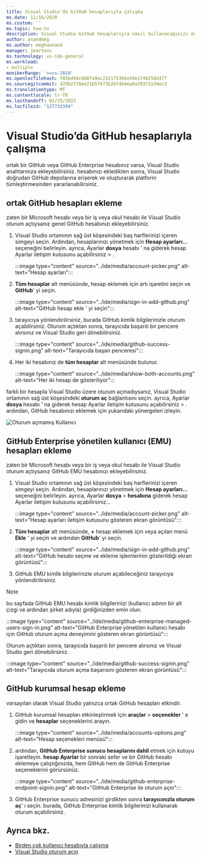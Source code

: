 ```yaml
---
title: Visual Studio’da GitHub hesaplarıyla çalışma
ms.date: 11/16/2020
ms.custom: ''
ms.topic: how-to
description: Visual Studio GitHub hesaplarıyla nasıl kullanacağınızı öğrenin.
author: anandmeg
ms.author: meghaanand
manager: jmartens
ms.technology: vs-ide-general
ms.workload:
- multiple
monikerRange: '>=vs-2019'
ms.openlocfilehash: f03b494c688fa9ac232175366e59e1740258d37f
ms.sourcegitcommit: 429b2378ee21b5f473b26f4b4ea0a70372a34ec2
ms.translationtype: MT
ms.contentlocale: tr-TR
ms.lasthandoff: 01/25/2022
ms.locfileid: "137733394"
---
```

# <a name="work-with-github-accounts-in-visual-studio"></a>Visual Studio’da GitHub hesaplarıyla çalışma

ortak bir GitHub veya GitHub Enterprise hesabınız varsa, Visual Studio anahtarınıza ekleyebilirsiniz. hesabınızı ekledikten sonra, Visual Studio doğrudan GitHub depolarına erişerek ve oluşturarak platform tümleştirmesinden yararlanabilirsiniz.

## <a name="adding-public-github-accounts"></a>ortak GitHub hesapları ekleme

zaten bir Microsoft hesabı veya bir iş veya okul hesabı ile Visual Studio oturum açtıysanız genel GitHub hesabınızı ekleyebilirsiniz.

1. Visual Studio ortamının sağ üst köşesindeki baş harflerinizi içeren simgeyi seçin. Ardından, hesaplarınızı yönetmek için **Hesap ayarları...** seçeneğini belirleyin. ayrıca, Ayarlar **dosya** hesabı ' na giderek hesap Ayarlar iletişim kutusunu açabilirsiniz  >  .

    :::image type="content" source="../ide/media/account-picker.png" alt-text="Hesap ayarları":::

2. **Tüm hesaplar** alt menüsünde, hesap eklemek için artı işaretini seçin ve **GitHub**' yi seçin.

    :::image type="content" source="../ide/media/sign-in-add-github.png" alt-text="GitHub hesap ekle ' yi seçin":::

3. tarayıcıya yönlendirilirsiniz, burada GitHub kimlik bilgilerinizle oturum açabilirsiniz. Oturum açtıktan sonra, tarayıcıda başarılı bir pencere alırsınız ve Visual Studio geri dönebilirsiniz.

    :::image type="content" source="../ide/media/github-success-signin.png" alt-text="Tarayıcıda başarı penceresi":::

4. Her iki hesabınız de **tüm hesaplar** alt menüsünde bulunur.

    :::image type="content" source="../ide/media/show-both-accounts.png" alt-text="Her iki hesap de gösteriliyor":::

farklı bir hesapla Visual Studio üzere oturum açmadıysanız, Visual Studio ortamının sağ üst köşesindeki **oturum aç** bağlantısını seçin. ayrıca, Ayarlar **dosya** hesabı ' na giderek hesap Ayarlar iletişim kutusunu açabilirsiniz  >  . ardından, GitHub hesabınızı eklemek için yukarıdaki yönergeleri izleyin.

![Oturum açmamış Kullanıcı](../ide/media/vs2019_usernotsignedin.png)

## <a name="adding-github-enterprise-managed-user-emu-accounts"></a>GitHub Enterprise yönetilen kullanıcı (EMU) hesapları ekleme

zaten bir Microsoft hesabı veya bir iş veya okul hesabı ile Visual Studio oturum açtıysanız GitHub EMU hesabınızı ekleyebilirsiniz.

1. Visual Studio ortamının sağ üst köşesindeki baş harflerinizi içeren simgeyi seçin. Ardından, hesaplarınızı yönetmek için **Hesap ayarları...** seçeneğini belirleyin. ayrıca, Ayarlar **dosya**  >  **hesabına** giderek hesap Ayarlar iletişim kutusunu açabilirsiniz...

    :::image type="content" source="../ide/media/account-picker.png" alt-text="Hesap ayarları iletişim kutusunu gösteren ekran görüntüsü":::

2. **Tüm hesaplar** alt menüsünde, **+** hesap eklemek için veya açılan menü **Ekle** ' yi seçin ve ardından **GitHub**' yi seçin.

    :::image type="content" source="../ide/media/sign-in-add-github.png" alt-text="GitHub hesabı seçme ve ekleme işlemlerinin gösterildiği ekran görüntüsü":::

3. GitHub EMU kimlik bilgilerinizle oturum açabileceğiniz tarayıcıya yönlendirilirsiniz. 

> [!NOTE]
> bu sayfada GitHub EMU hesabı kimlik bilgilerinizi (kullanıcı adının bir alt çizgi ve ardından şirket adıyla) girdiğinizden emin olun.

 :::image type="content" source="../ide/media/github-enterprise-managed-users-sign-in.png" alt-text="GitHub Enterprise yönetilen kullanıcı hesabı için GitHub oturum açma deneyimini gösteren ekran görüntüsü":::

Oturum açtıktan sonra, tarayıcıda başarılı bir pencere alırsınız ve Visual Studio geri dönebilirsiniz.

:::image type="content" source="../ide/media/github-success-signin.png" alt-text="Tarayıcıda oturum açma başarısını gösteren ekran görüntüsü":::

## <a name="adding-github-enterprise-accounts"></a>GitHub kurumsal hesap ekleme

varsayılan olarak Visual Studio yalnızca ortak GitHub hesapları etkindir.

1. GitHub kurumsal hesapları etkinleştirmek için **araçlar**  >  **seçenekler** ' e gidin ve **hesaplar** seçeneklerini arayın.

    :::image type="content" source="../ide/media/accounts-options.png" alt-text="Hesap seçenekleri menüsü":::

2. ardından, **GitHub Enterprise sunucu hesaplarını dahil** etmek için kutuyu işaretleyin. **hesap Ayarlar** bir sonraki sefer ve bir GitHub hesabı eklemeye çalıştığınızda, hem GitHub hem de GitHub Enterprise seçeneklerini görürsünüz.

    :::image type="content" source="../ide/media/github-enterprise-endpoint-signin.png" alt-text="GitHub Enterprise ile oturum açın":::

3. GitHub Enterprise sunucu adresinizi girdikten sonra **tarayıcınızla oturum aç**' ı seçin. burada, GitHub Enterprise kimlik bilgilerinizi kullanarak oturum açabilirsiniz.

## <a name="see-also"></a>Ayrıca bkz.

- [Birden çok kullanıcı hesabıyla çalışma](work-with-multiple-user-accounts.md)
- [Visual Studio oturum açın](signing-in-to-visual-studio.md)
